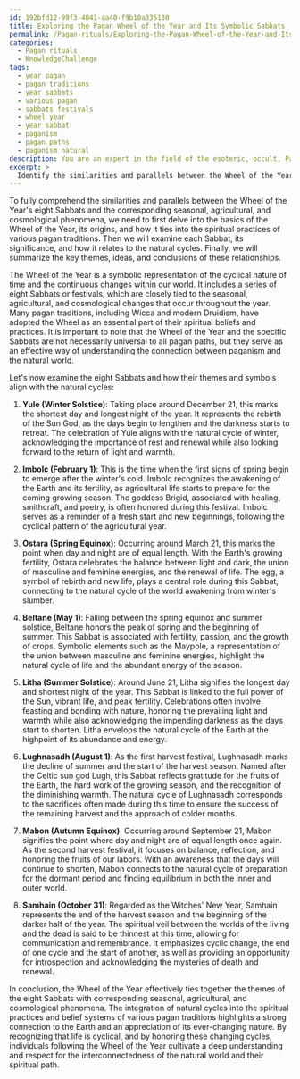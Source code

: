 ```yaml
---
id: 192bfd12-99f3-4041-aa40-f9b10a335130
title: Exploring the Pagan Wheel of the Year and Its Symbolic Sabbats
permalink: /Pagan-rituals/Exploring-the-Pagan-Wheel-of-the-Year-and-Its-Symbolic-Sabbats/
categories:
  - Pagan rituals
  - KnowledgeChallenge
tags:
  - year pagan
  - pagan traditions
  - year sabbats
  - various pagan
  - sabbats festivals
  - wheel year
  - year sabbat
  - paganism
  - pagan paths
  - paganism natural
description: You are an expert in the field of the esoteric, occult, Pagan rituals and Education. You are a writer of tests, challenges, books and deep knowledge on Pagan rituals for initiates and students to gain deep insights and understanding from. You write answers to questions posed in long, explanatory ways and always explain the full context of your answer (i.e., related concepts, formulas, examples, or history), as well as the step-by-step thinking process you take to answer the challenges. Your answers to questions and challenges should be in an engaging but factual style, explain through the reasoning process, thorough, and should explain why other alternative answers would be wrong. Summarize the key themes, ideas, and conclusions at the end.
excerpt: > 
  Identify the similarities and parallels between the Wheel of the Year's eight Sabbats and corresponding seasonal, agricultural, and cosmological phenomena, highlighting the integration of natural cycles into the spiritual practices and belief systems of various pagan traditions.
---
```

To fully comprehend the similarities and parallels between the Wheel of the Year's eight Sabbats and the corresponding seasonal, agricultural, and cosmological phenomena, we need to first delve into the basics of the Wheel of the Year, its origins, and how it ties into the spiritual practices of various pagan traditions. Then we will examine each Sabbat, its significance, and how it relates to the natural cycles. Finally, we will summarize the key themes, ideas, and conclusions of these relationships.

The Wheel of the Year is a symbolic representation of the cyclical nature of time and the continuous changes within our world. It includes a series of eight Sabbats or festivals, which are closely tied to the seasonal, agricultural, and cosmological changes that occur throughout the year. Many pagan traditions, including Wicca and modern Druidism, have adopted the Wheel as an essential part of their spiritual beliefs and practices. It is important to note that the Wheel of the Year and the specific Sabbats are not necessarily universal to all pagan paths, but they serve as an effective way of understanding the connection between paganism and the natural world.

Let's now examine the eight Sabbats and how their themes and symbols align with the natural cycles:

1. **Yule (Winter Solstice)**: Taking place around December 21, this marks the shortest day and longest night of the year. It represents the rebirth of the Sun God, as the days begin to lengthen and the darkness starts to retreat. The celebration of Yule aligns with the natural cycle of winter, acknowledging the importance of rest and renewal while also looking forward to the return of light and warmth.

2. **Imbolc (February 1)**: This is the time when the first signs of spring begin to emerge after the winter's cold. Imbolc recognizes the awakening of the Earth and its fertility, as agricultural life starts to prepare for the coming growing season. The goddess Brigid, associated with healing, smithcraft, and poetry, is often honored during this festival. Imbolc serves as a reminder of a fresh start and new beginnings, following the cyclical pattern of the agricultural year.

3. **Ostara (Spring Equinox)**: Occurring around March 21, this marks the point when day and night are of equal length. With the Earth's growing fertility, Ostara celebrates the balance between light and dark, the union of masculine and feminine energies, and the renewal of life. The egg, a symbol of rebirth and new life, plays a central role during this Sabbat, connecting to the natural cycle of the world awakening from winter's slumber.

4. **Beltane (May 1)**: Falling between the spring equinox and summer solstice, Beltane honors the peak of spring and the beginning of summer. This Sabbat is associated with fertility, passion, and the growth of crops. Symbolic elements such as the Maypole, a representation of the union between masculine and feminine energies, highlight the natural cycle of life and the abundant energy of the season.

5. **Litha (Summer Solstice)**: Around June 21, Litha signifies the longest day and shortest night of the year. This Sabbat is linked to the full power of the Sun, vibrant life, and peak fertility. Celebrations often involve feasting and bonding with nature, honoring the prevailing light and warmth while also acknowledging the impending darkness as the days start to shorten. Litha envelops the natural cycle of the Earth at the highpoint of its abundance and energy.

6. **Lughnasadh (August 1)**: As the first harvest festival, Lughnasadh marks the decline of summer and the start of the harvest season. Named after the Celtic sun god Lugh, this Sabbat reflects gratitude for the fruits of the Earth, the hard work of the growing season, and the recognition of the diminishing warmth. The natural cycle of Lughnasadh corresponds to the sacrifices often made during this time to ensure the success of the remaining harvest and the approach of colder months.

7. **Mabon (Autumn Equinox)**: Occurring around September 21, Mabon signifies the point where day and night are of equal length once again. As the second harvest festival, it focuses on balance, reflection, and honoring the fruits of our labors. With an awareness that the days will continue to shorten, Mabon connects to the natural cycle of preparation for the dormant period and finding equilibrium in both the inner and outer world.

8. **Samhain (October 31)**: Regarded as the Witches' New Year, Samhain represents the end of the harvest season and the beginning of the darker half of the year. The spiritual veil between the worlds of the living and the dead is said to be thinnest at this time, allowing for communication and remembrance. It emphasizes cyclic change, the end of one cycle and the start of another, as well as providing an opportunity for introspection and acknowledging the mysteries of death and renewal.

In conclusion, the Wheel of the Year effectively ties together the themes of the eight Sabbats with corresponding seasonal, agricultural, and cosmological phenomena. The integration of natural cycles into the spiritual practices and belief systems of various pagan traditions highlights a strong connection to the Earth and an appreciation of its ever-changing nature. By recognizing that life is cyclical, and by honoring these changing cycles, individuals following the Wheel of the Year cultivate a deep understanding and respect for the interconnectedness of the natural world and their spiritual path.

